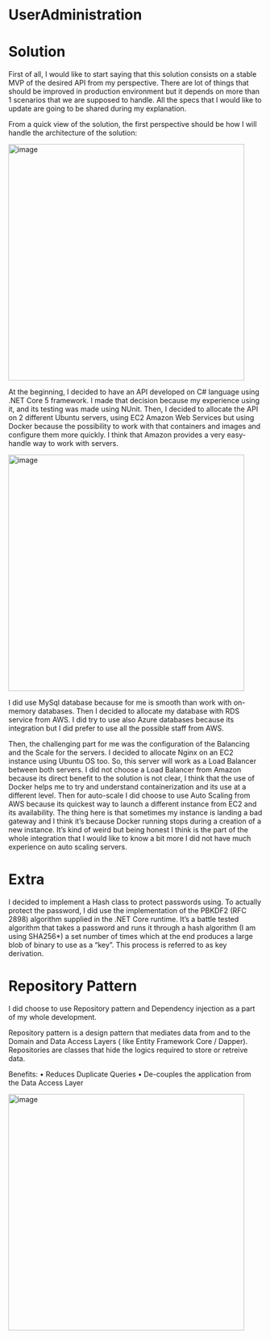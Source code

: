 # UserAdministration

# Solution

First of all, I would like to start saying that this solution consists on a stable MVP of the desired API from my perspective. There are lot of things that should be improved in production environment but it depends on more than 1 scenarios that we are supposed to handle. All the specs that I would like to update are going to be shared during my explanation.

From a quick view of the solution, the first perspective should be how I will handle the architecture of the solution:

<img width="468" alt="image" src="https://user-images.githubusercontent.com/25852192/166312583-3975facf-8efc-434e-8c83-64f499592031.png">


At the beginning, I decided to have an API developed on C# language using .NET Core 5 framework. I made that decision because my experience using it, and its testing was made using NUnit. Then, I decided to allocate the API on 2 different Ubuntu servers, using EC2 Amazon Web Services but using Docker because the possibility to work with that containers and images and configure them more quickly. I think that Amazon provides a very easy-handle way to work with servers.
 
 <img width="468" alt="image" src="https://user-images.githubusercontent.com/25852192/166312619-759d07c9-317e-4396-9a04-053f795fc762.png">


I did use MySql database because for me is smooth than work with on-memory databases. Then I decided to allocate my database with RDS service from AWS.
I did try to use also Azure databases because its integration but I did prefer to use all the possible staff from AWS.

Then, the challenging part for me was the configuration of the Balancing and the Scale for the servers. I decided to allocate Nginx on an EC2 instance using Ubuntu OS too. So, this server will work as a Load Balancer between both servers. I did not choose a Load Balancer from Amazon because its direct benefit to the solution is not clear, I think that the use of Docker helps me to try and understand containerization and its use at a different level. Then for auto-scale I did choose to use Auto Scaling from AWS because its quickest way to launch a different instance from EC2 and its availability. The thing here is that sometimes my instance is landing a bad gateway and I think it’s because Docker running stops during a creation of a new instance. It’s kind of weird but being honest I think is the part of the whole integration that I would like to know a bit more I did not have much experience on auto scaling servers.

# Extra
I decided to implement a Hash class to protect passwords using. To actually protect the password, I did use the implementation of the PBKDF2 (RFC 2898) algorithm supplied in the .NET Core runtime. It’s a battle tested algorithm that takes a password and runs it through a hash algorithm (I am using SHA256*) a set number of times which at the end produces a large blob of binary to use as a “key”. This process is referred to as key derivation. 
 
# Repository Pattern

I did choose to use Repository pattern and Dependency injection as a part of my whole development.

Repository pattern is a design pattern that mediates data from and to the Domain and Data Access Layers ( like Entity Framework Core / Dapper). Repositories are classes that hide the logics required to store or retreive data.

Benefits: 
•	Reduces Duplicate Queries
•	De-couples the application from the Data Access Layer

<img width="468" alt="image" src="https://user-images.githubusercontent.com/25852192/166312652-990a6576-227c-4769-8684-890050e754e5.png">
